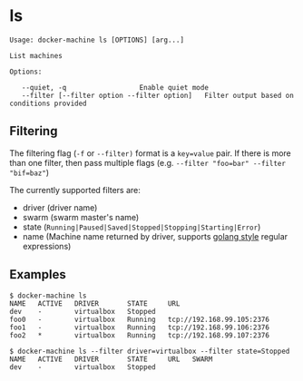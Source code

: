 <!--[metadata]>
+++
title = "ls"
description = "List machines"
keywords = ["machine, ls, subcommand"]
[menu.machine]
parent="smn_machine_subcmds"
+++
<![end-metadata]-->

# ls

    Usage: docker-machine ls [OPTIONS] [arg...]

    List machines

    Options:

       --quiet, -q					Enable quiet mode
       --filter [--filter option --filter option]	Filter output based on conditions provided

## Filtering

The filtering flag (`-f` or `--filter)` format is a `key=value` pair. If there is more
than one filter, then pass multiple flags (e.g. `--filter "foo=bar" --filter "bif=baz"`)

The currently supported filters are:

-   driver (driver name)
-   swarm (swarm master's name)
-   state (`Running|Paused|Saved|Stopped|Stopping|Starting|Error`)
-   name (Machine name returned by driver, supports [golang style](https://github.com/google/re2/wiki/Syntax) regular expressions)

## Examples

    $ docker-machine ls
    NAME   ACTIVE   DRIVER       STATE     URL
    dev    -        virtualbox   Stopped
    foo0   -        virtualbox   Running   tcp://192.168.99.105:2376
    foo1   -        virtualbox   Running   tcp://192.168.99.106:2376
    foo2   *        virtualbox   Running   tcp://192.168.99.107:2376

    $ docker-machine ls --filter driver=virtualbox --filter state=Stopped
    NAME   ACTIVE   DRIVER       STATE     URL   SWARM
    dev    -        virtualbox   Stopped
